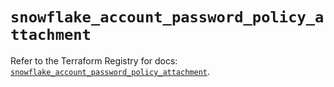 # `snowflake_account_password_policy_attachment`

Refer to the Terraform Registry for docs: [`snowflake_account_password_policy_attachment`](https://registry.terraform.io/providers/snowflakedb/snowflake/2.3.0/docs/resources/account_password_policy_attachment).
